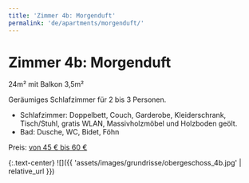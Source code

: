 ```yaml
---
title: 'Zimmer 4b: Morgenduft'
permalink: 'de/apartments/morgenduft/'
---
```


# Zimmer 4b: Morgenduft

24m² mit Balkon 3,5m²

Geräumiges Schlafzimmer für 2 bis 3 Personen.

* Schlafzimmer: Doppelbett, Couch, Garderobe, Kleiderschrank, Tisch/Stuhl, gratis WLAN, Massivholzmöbel und Holzboden geölt.  
* Bad: Dusche, WC, Bidet, Föhn

Preis: [von 45 € bis 60 €](/de/prices)

{:.text-center}
![]({{ 'assets/images/grundrisse/obergeschoss_4b.jpg' | relative_url }})
